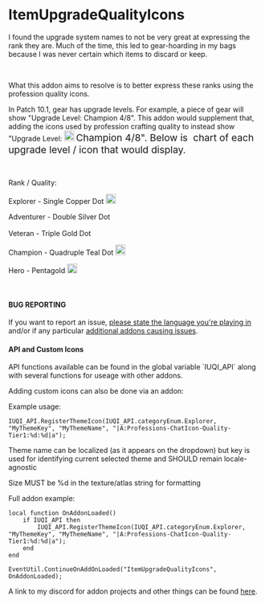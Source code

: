 # ItemUpgradeQualityIcons


<p>I found the upgrade system names to not be very great at expressing the rank they are. Much of the time, this led to gear-hoarding in my bags because I was never certain which items to discard or keep.</p>
<p>&nbsp;</p>
<p>What this addon aims to resolve is to better express these ranks using the profession quality icons.</p>
<p>In Patch 10.1, gear has upgrade levels. For example, a piece of gear will show "Upgrade Level: Champion 4/8". This addon would supplement that, adding the icons used by profession crafting quality to instead show "Upgrade Level:&nbsp;<img src="https://wow.zamimg.com/uploads/screenshots/normal/1067034.png" alt="" width="20" height="21" />&nbsp;<span style="font-size: 1.2rem;">Champion 4/8". Below is&nbsp; chart of each upgrade level / icon that would display.</span></p>
<p>&nbsp;</p>
<p>Rank / Quality:</p>
<p>Explorer - Single Copper Dot&nbsp;<img src="https://wow.zamimg.com/uploads/screenshots/normal/1067031.png" alt="" width="20" height="20" /></p>
<p>Adventurer - Double Silver Dot&nbsp;<img src="https://wow.zamimg.com/uploads/screenshots/normal/1067032.png" alt="" width="20" height="11" /></p>
<p>Veteran - Triple Gold Dot&nbsp;<img src="https://wow.zamimg.com/uploads/screenshots/normal/1067033.png" alt="" width="20" height="16" /></p>
<p>Champion - Quadruple Teal Dot&nbsp;<img src="https://wow.zamimg.com/uploads/screenshots/normal/1067034.png" alt="" width="20" height="21" /></p>
<p>Hero - Pentagold&nbsp;<img src="https://wow.zamimg.com/uploads/screenshots/normal/1067035.png" alt="" width="20" height="19" /></p>
<p>&nbsp;</p>
<h4>BUG REPORTING</h4>
<p>If you want to report an issue, <span style="text-decoration: underline;">please state the language you're playing in</span> and/or if any particular <span style="text-decoration: underline;">additional addons causing issues</span>.</p>

<h4>API and Custom Icons</h4>
<p>API functions available can be found in the global variable `IUQI_API` along with several functions for useage with other addons.</p>
<p>Adding custom icons can also be done via an addon:</p>
<p>Example usage:</p>

`IUQI_API.RegisterThemeIcon(IUQI_API.categoryEnum.Explorer, "MyThemeKey", "MyThemeName", "|A:Professions-ChatIcon-Quality-Tier1:%d:%d|a");`

<p>Theme name can be localized (as it appears on the dropdown) but key is used for identifying current selected theme and SHOULD remain locale-agnostic</p>
<p>Size MUST be %d in the texture/atlas string for formatting</p>

<p>Full addon example:</p>

```
local function OnAddonLoaded()
	if IUQI_API then
		IUQI_API.RegisterThemeIcon(IUQI_API.categoryEnum.Explorer, "MyThemeKey", "MyThemeName", "|A:Professions-ChatIcon-Quality-Tier1:%d:%d|a");
	end
end

EventUtil.ContinueOnAddOnLoaded("ItemUpgradeQualityIcons", OnAddonLoaded);
```

A link to my discord for addon projects and other things can be found [here](https://discord.gg/tA4rrmjPp8).
